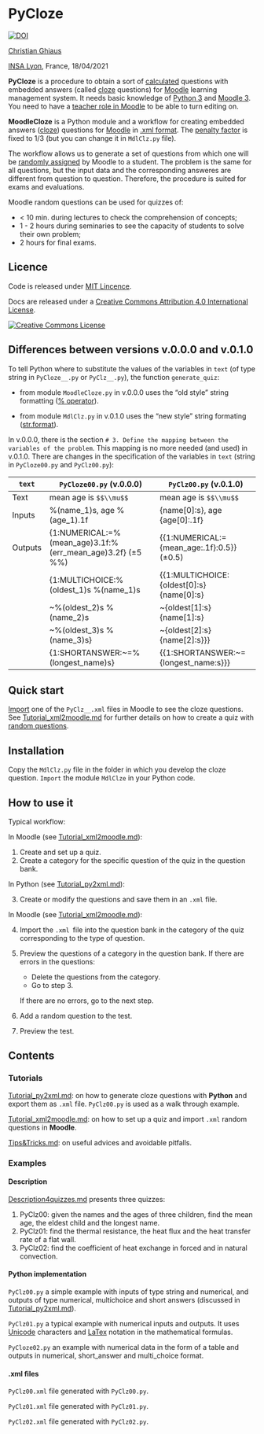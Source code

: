# PyCloze

[![DOI](https://zenodo.org/badge/302832801.svg)](https://zenodo.org/badge/latestdoi/302832801)

[Christian Ghiaus](mailto:cghiaus@gmail.com)

[INSA Lyon](https://www.insa-lyon.fr), France, 18/04/2021

**PyCloze** is a procedure to obtain a sort of [calculated][calculated_q] questions with embedded answers (called [cloze][cloze] questions) for [Moodle][Moodle] learning management system. It needs basic knowledge of [Python 3](https://www.python.org) and [Moodle 3](https://docs.moodle.org/39/en/Main_page). You need to have a [teacher role in Moodle](https://moodle.com/news/lets-edit-moodle-course-minutes/) to be able to turn editing on.

**MoodleCloze** is a Python module and a workflow for creating embedded answers ([cloze][cloze]) questions for [Moodle](https://moodle.org/?lang=en) in [.xml format](https://docs.moodle.org/39/en/Moodle_XML_format). The [penalty factor][penalty] is fixed to 1/3 (but you can change it in `MdlClz.py` file).

The workflow allows us to generate a set of questions from which one will be [randomly assigned][random_q] by Moodle to a student. The problem is the same for all questions, but the input data and the corresponding answeres are different from question to question. Therefore, the procedure is suited for exams and evaluations.

Moodle random questions can be used for quizzes of:
- < 10 min. during lectures to check the comprehension of concepts;
- 1 - 2 hours during seminaries to see the capacity of students to solve their own problem;
- 2 hours for final exams.

## Licence
Code is released under [MIT Lincence](https://choosealicense.com/licenses/mit/).

Docs are released under a [Creative Commons Attribution 4.0 International License](http://creativecommons.org/licenses/by/4.0/).

[![Creative Commons License](http://i.creativecommons.org/l/by/4.0/88x31.png)](http://creativecommons.org/licenses/by/4.0/)

## Differences between versions v.0.0.0 and v.0.1.0
To tell Python where to substitute the values of the variables in `text`  (of type string in `PyCloze__.py` or `PyClz__.py`), the function `generate_quiz`:

- from module `MoodleCloze.py` in v.0.0.0 uses the “old style” string formatting ([% operator](https://realpython.com/python-string-formatting/#1-old-style-string-formatting-operator)). 

- from module `MdlClz.py` in v.0.1.0 uses the “new style” string formating ([str.format](https://realpython.com/python-string-formatting/#2-new-style-string-formatting-strformat)). 

In v.0.0.0, there is the section `# 3. Define the mapping between the variables of the problem`. This mapping is no more needed (and used) in v.0.1.0.  There are changes in the specification of the variables in `text` (string in `PyCloze00.py` and `PyClz00.py`):

|`text` |`PyCloze00.py` (v.0.0.0) | `PyClz00.py` (v.0.1.0)|
|-------|-------------------------|-----------------------|
|Text   |mean age is `$$\\mu$$`   |mean age is `$$\\mu$$` |
|Inputs |%(name_1)s, age %(age_1).1f|{name[0]:s}, age {age[0]:.1f}|
|Outputs|{1:NUMERICAL:=%(mean_age)3.1f:%(err_mean_age)3.2f} (±5 %%)| {{1:NUMERICAL:={mean_age:.1f}:0.5}} (±0.5)|
|       |{1:MULTICHOICE:%(oldest_1)s %(name_1)s|{{1:MULTICHOICE:{oldest[0]:s} {name[0]:s}|
|       |              ~%(oldest_2)s %(name_2)s|~{oldest[1]:s} {name[1]:s}|
|       |              ~%(oldest_3)s %(name_3)s}|~{oldest[2]:s} {name[2]:s}}}|
|       |{1:SHORTANSWER:~=%(longest_name)s}|{{1:SHORTANSWER:~={longest_name:s}}}|




## Quick start
[Import][Import_questions] one of the `PyClz__.xml` files in Moodle to see the cloze questions. See [Tutorial_xml2moodle.md](Tutorial_xml2moodle.md) for further details on how to create a quiz with [random questions][random_q].

## Installation

Copy the `MdlClz.py` file in the folder in which you develop the cloze question. 
`Import` the module `MdlClze` in your Python code.

## How to use it

Typical workflow:

In Moodle (see [Tutorial_xml2moodle.md](Tutorial_xml2moodle.md)):

1.	Create and set up a quiz.
2.	Create a category for the specific question of the quiz in the question bank.

In Python (see [Tutorial_py2xml.md](Tutorial_py2xml.md)):

3.	Create or modify the questions and save them in an `.xml` file.

In Moodle (see [Tutorial_xml2moodle.md](Tutorial_xml2moodle.md)):

4.	Import the `.xml `file into the question bank in the category of the quiz corresponding to the type of question.
5.	Preview the questions of a category in the question bank. If there are errors in the questions:
    - Delete the questions from the category.
    - Go to step 3.

    If there are no errors, go to the next step.
6.	Add a random question to the test.
7.	Preview the test.

## Contents
### Tutorials

[Tutorial_py2xml.md](Tutorial_py2xml.md): on how to generate cloze questions with **Python** and export them as `.xml` file.  `PyClz00.py` is used as a walk through example.

[Tutorial_xml2moodle.md](Tutorial_xml2moodle.md): on how to set up a quiz and import `.xml` random questions in **Moodle**.

[Tips&Tricks.md](Tips&Tricks.md): on useful advices and avoidable pitfalls.

### Examples

#### Description
[Description4quizzes.md](Description4quizzes.md) presents three quizzes:

1. PyClz00: given the names and the ages of three children, find the mean age, the eldest child and the longest name.
2. PyClz01: find the thermal resistance, the heat flux and the heat transfer rate of a flat wall. 
3. PyClz02: find the coefficient of heat exchange in forced and in natural convection.


#### Python implementation

`PyClz00.py` a simple example with inputs of type string and numerical, and outputs of type numerical, multichoice and short answers (discussed in [Tutorial_py2xml.md](Tutorial_py2xml.md)).

`PyClz01.py` a typical example with numerical inputs and outputs. It uses [Unicode](https://docs.moodle.org/23/en/Unicode) characters and [LaTex](https://docs.moodle.org/23/en/Using_TeX_Notation) notation in the mathematical formulas.

`PyCloze02.py` an example with numerical data in the form of a table and outputs in numerical, short_answer and multi_choice format.

#### .xml files

`PyClz00.xml` file generated with `PyClz00.py`.

`PyClz01.xml` file generated with `PyClz01.py`.

`PyClz02.xml` file generated with `PyClz02.py`.


[calculated_q]:https://docs.moodle.org/39/en/Calculated_question_type

[cloze]:https://docs.moodle.org/39/en/Embedded_Answers_(Cloze)_question_type

[Import_questions]:https://docs.moodle.org/39/en/Import_questions#Importing_questions_from_an_existing_file

[Moodle]:https://moodle.org/?lang=en

[Tutorial_MarkDown]:https://agea.github.io/tutorial.md/

[random_q]:https://docs.moodle.org/39/en/Random_question_type

[penalty]:https://docs.moodle.org/39/en/Multiple_Choice_question_type#Penalty_factor
